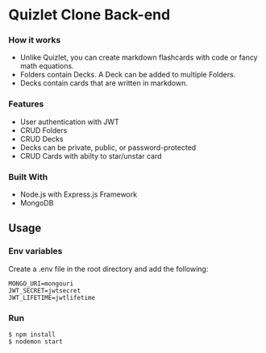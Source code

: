 # Quizlet Clone Back-end

### How it works
- Unlike Quizlet, you can create markdown flashcards with code or fancy math equations.
- Folders contain Decks. A Deck can be added to multiple Folders.
- Decks contain cards that are written in markdown.
  
### Features
- User authentication with JWT
- CRUD Folders
- CRUD Decks
- Decks can be private, public, or password-protected
- CRUD Cards with abilty to star/unstar card

### Built With
- Node.js with Express.js Framework
- MongoDB

## Usage
### Env variables
Create a .env file in the root directory and add the following:
```
MONGO_URI=mongouri
JWT_SECRET=jwtsecret
JWT_LIFETIME=jwtlifetime
```

### Run 
```
$ npm install
$ nodemon start
```

```

